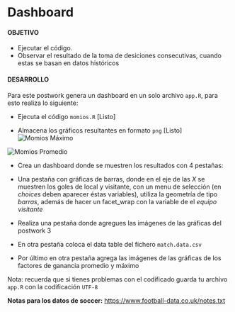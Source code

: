 
# Dashboard 

#### OBJETIVO

- Ejecutar el código. 
- Observar el resultado de la toma de desiciones consecutivas, cuando estas se basan en datos históricos 

#### DESARROLLO

Para este postwork genera un dashboard en un solo archivo `app.R`, para esto realiza lo siguiente: 

- Ejecuta el código `momios.R` [Listo]

- Almacena los gráficos resultantes en formato `png` [Listo]
![Momios Máximo](https://raw.githubusercontent.com/mornaeldernar/BeduFinalR/rafa/maximo_momios.png "Momios Máximos")


![Momios Promedio](https://raw.githubusercontent.com/mornaeldernar/BeduFinalR/blob/rafa/momios_promedio.png "Momios Promedio")

- Crea un dashboard donde se muestren los resultados con 4 pestañas:
   
- Una pestaña con gráficas de barras, donde en el eje de las _X_ se muestren los goles de local y visitante, con un menu de selección (en _choices_ deben aparecer éstas variables), utiliza la geometría de tipo _barras_, además de hacer un facet_wrap con la variable de el _equipo visitante_
   
- Realiza una pestaña donde agregues las imágenes de las gráficas del postwork 3
    
- En otra pestaña coloca el data table del fichero `match.data.csv` 
    
- Por último en otra pestaña agrega las imágenes de las gráficas de los factores de ganancia promedio y máximo

Nota: recuerda que si tienes problemas con el codificado guarda tu archivo `app.R` con la codificación `UTF-8`

__Notas para los datos de soccer:__ https://www.football-data.co.uk/notes.txt


